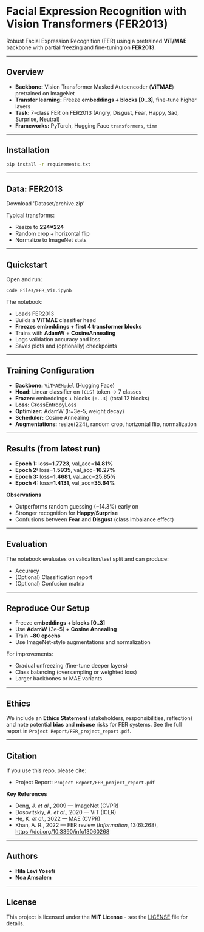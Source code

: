 # Facial Expression Recognition with Vision Transformers (FER2013)

Robust Facial Expression Recognition (FER) using a pretrained **ViT/MAE** backbone with partial freezing and fine-tuning on **FER2013**.

---

## Overview

- **Backbone:** Vision Transformer Masked Autoencoder (**ViTMAE**) pretrained on ImageNet
- **Transfer learning:** Freeze **embeddings + blocks [0..3]**, fine-tune higher layers
- **Task:** 7-class FER on FER2013 (Angry, Disgust, Fear, Happy, Sad, Surprise, Neutral)
- **Frameworks:** PyTorch, Hugging Face `transformers`, `timm`

---

## Installation

```bash
pip install -r requirements.txt
```

---

## Data: FER2013

Download 'Dataset/archive.zip'  

Typical transforms:
- Resize to **224×224**
- Random crop + horizontal flip
- Normalize to ImageNet stats

---

## Quickstart

Open and run:
```
Code Files/FER_ViT.ipynb
```

The notebook:
- Loads FER2013
- Builds a **ViTMAE** classifier head
- **Freezes embeddings + first 4 transformer blocks**
- Trains with **AdamW** + **CosineAnnealing**
- Logs validation accuracy and loss
- Saves plots and (optionally) checkpoints

---

## Training Configuration

- **Backbone:** `ViTMAEModel` (Hugging Face)
- **Head:** Linear classifier on `[CLS]` token → 7 classes
- **Frozen:** embeddings + blocks `[0..3]` (total 12 blocks)
- **Loss:** CrossEntropyLoss
- **Optimizer:** AdamW (lr=3e-5, weight decay)
- **Scheduler:** Cosine Annealing
- **Augmentations:** resize(224), random crop, horizontal flip, normalization

---

## Results (from latest run)

- **Epoch 1:** loss=**1.7723**, val_acc=**14.81%**
- **Epoch 2:** loss=**1.5935**, val_acc=**16.27%**
- **Epoch 3:** loss=**1.4681**, val_acc=**25.85%**
- **Epoch 4:** loss=**1.4131**, val_acc=**35.64%**

**Observations**
- Outperforms random guessing (~14.3%) early on
- Stronger recognition for **Happy**/**Surprise**
- Confusions between **Fear** and **Disgust** (class imbalance effect)

---

## Evaluation

The notebook evaluates on validation/test split and can produce:
- Accuracy
- (Optional) Classification report
- (Optional) Confusion matrix

---

## Reproduce Our Setup

- Freeze **embeddings + blocks [0..3]**
- Use **AdamW** (3e-5) + **Cosine Annealing**
- Train ~**80 epochs**
- Use ImageNet-style augmentations and normalization

For improvements:
- Gradual unfreezing (fine-tune deeper layers)
- Class balancing (oversampling or weighted loss)
- Larger backbones or MAE variants

---

## Ethics

We include an **Ethics Statement** (stakeholders, responsibilities, reflection) and note potential **bias** and **misuse** risks for FER systems. See the full report in `Project Report/FER_project_report.pdf`.

---

## Citation

If you use this repo, please cite:

- Project Report: `Project Report/FER_project_report.pdf`

**Key References**
- Deng, J. *et al.*, 2009 — ImageNet (CVPR)
- Dosovitskiy, A. *et al.*, 2020 — ViT (ICLR)
- He, K. *et al.*, 2022 — MAE (CVPR)
- Khan, A. R., 2022 — FER review (*Information*, 13(6):268), https://doi.org/10.3390/info13060268

---

## Authors

- **Hila Levi Yosefi**
- **Noa Amsalem**

---

## License

This project is licensed under the **MIT License** - see the [LICENSE](LICENSE) file for details.
